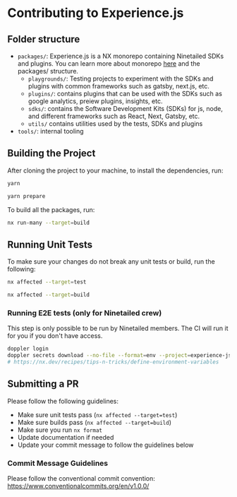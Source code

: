 # Contributing to Experience.js

## Folder structure

- `packages/`: Experience.js is a NX monorepo containing Ninetailed SDKs and plugins. You can learn more about monorepo [here](https://nx.dev/getting-started/tutorials/package-based-repo-tutorial) and the packages/ structure.
  - `playgrounds/`: Testing projects to experiment with the SDKs and plugins with common frameworks such as gatsby, next.js, etc.
  - `plugins/`: contains plugins that can be used with the SDKs such as google analytics, preiew plugins, insights, etc.
  - `sdks/`: contains the Software Development Kits (SDKs) for js, node, and different frameworks such as React, Next, Gatsby, etc.
  - `utils/` contains utilities used by the tests, SDKs and plugins
- `tools/`: internal tooling

## Building the Project

After cloning the project to your machine, to install the dependencies, run:

```sh
yarn

yarn prepare
```

To build all the packages, run:

```sh
nx run-many --target=build
```

## Running Unit Tests

To make sure your changes do not break any unit tests or build, run the following:

```sh
nx affected --target=test

nx affected --target=build
```

### Running E2E tests (only for Ninetailed crew)

This step is only possible to be run by Ninetailed members. The CI will run it for you if you don't have access.

```sh
doppler login
doppler secrets download --no-file --format=env --project=experience-js-sdks --config=dev > ./.env
# https://nx.dev/recipes/tips-n-tricks/define-environment-variables
```

## Submitting a PR

Please follow the following guidelines:

- Make sure unit tests pass (`nx affected --target=test`)
- Make sure builds pass (`nx affected --target=build`)
- Make sure you run `nx format`
- Update documentation if needed
- Update your commit message to follow the guidelines below

### Commit Message Guidelines

Please follow the conventional commit convention: https://www.conventionalcommits.org/en/v1.0.0/
